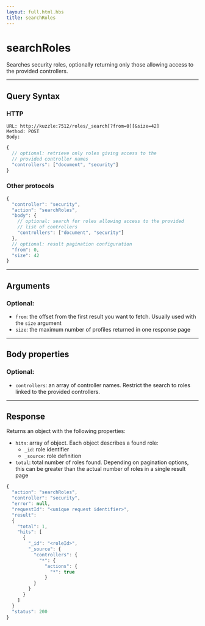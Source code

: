```yaml
---
layout: full.html.hbs
title: searchRoles
---
```


# searchRoles

<SinceBadge version="1.0.0" />

Searches security roles, optionally returning only those allowing access to the provided controllers.

---

## Query Syntax

### HTTP

```http
URL: http://kuzzle:7512/roles/_search[?from=0][&size=42]
Method: POST
Body:
```

```js
{
  // optional: retrieve only roles giving access to the
  // provided controller names
  "controllers": ["document", "security"]
}
```

### Other protocols

```js
{
  "controller": "security",
  "action": "searchRoles",
  "body": {
    // optional: search for roles allowing access to the provided
    // list of controllers
    "controllers": ["document", "security"]
  },
  // optional: result pagination configuration
  "from": 0,
  "size": 42
}
```

---

## Arguments

### Optional:

- `from`: the offset from the first result you want to fetch. Usually used with the `size` argument
- `size`: the maximum number of profiles returned in one response page

---

## Body properties

### Optional:

- `controllers`: an array of controller names. Restrict the search to roles linked to the provided controllers.

---

## Response

Returns an object with the following properties:

- `hits`: array of object. Each object describes a found role:
  - `_id`: role identifier
  - `_source`: role definition
- `total`: total number of roles found. Depending on pagination options, this can be greater than the actual number of roles in a single result page

```javascript
{
  "action": "searchRoles",
  "controller": "security",
  "error": null,
  "requestId": "<unique request identifier>",
  "result":
  {
    "total": 1,
    "hits": [
      {
        "_id": "<roleId>",
        "_source": {
          "controllers": {
            "*": {
              "actions": {
                "*": true
              }
          }
        }
      }
    ]
  }
  "status": 200
}
```
